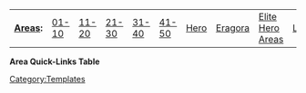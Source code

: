 |                                               |                                                       |                                                       |                                                       |                                                       |                                                       |                                              |                                              |                                                                |                                              |                                            |
|-----------------------------------------------|-------------------------------------------------------|-------------------------------------------------------|-------------------------------------------------------|-------------------------------------------------------|-------------------------------------------------------|----------------------------------------------|----------------------------------------------|----------------------------------------------------------------|----------------------------------------------|--------------------------------------------|
| **[Areas](:Category:_Areas_.md "wikilink"):** | [01-10](:Category:_Lowmort_1-10_Areas_.md "wikilink") | [11-20](:Category:_Lowmort_11-20_Areas.md "wikilink") | [21-30](:Category:_Lowmort_21-30_Areas.md "wikilink") | [31-40](:Category:_Lowmort_31-40_Areas.md "wikilink") | [41-50](:Category:_Lowmort_41-50_Areas.md "wikilink") | [Hero](:Category:_Hero_Areas_.md "wikilink") | [Eragora](:Category:_Eragora_.md "wikilink") | [Elite Hero Areas](:Category:_Elite_Hero_Areas_.md "wikilink") | [Lord](:Category:_Lord_Areas_.md "wikilink") | **[Maps](:Category:_Maps_.md "wikilink")** |

**Area Quick-Links Table**

<noinclude></noinclude>

[Category:Templates](Category:Templates "wikilink")
